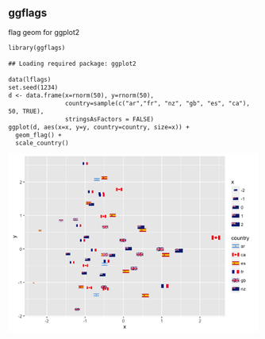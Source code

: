 ggflags
-------

flag geom for ggplot2

    library(ggflags)

    ## Loading required package: ggplot2

    data(lflags)
    set.seed(1234)
    d <- data.frame(x=rnorm(50), y=rnorm(50), 
                    country=sample(c("ar","fr", "nz", "gb", "es", "ca"), 50, TRUE), 
                    stringsAsFactors = FALSE)
    ggplot(d, aes(x=x, y=y, country=country, size=x)) + 
      geom_flag() + 
      scale_country()

![](README_files/figure-markdown_strict/demo-1.png)<!-- -->
